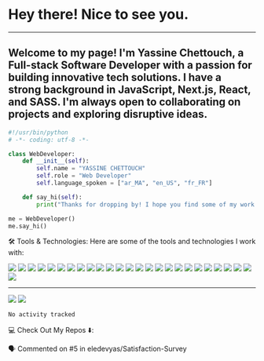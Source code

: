 # Hey there! Nice to see you.
---
Welcome to my page! I'm **Yassine Chettouch**, a Full-stack Software Developer with a passion for building innovative tech solutions. I have a strong background in JavaScript, Next.js, React, and SASS. I'm always open to collaborating on projects and exploring disruptive ideas.
---

```python
#!/usr/bin/python
# -*- coding: utf-8 -*-

class WebDeveloper:
    def __init__(self):
        self.name = "YASSINE CHETTOUCH"
        self.role = "Web Developer"
        self.language_spoken = ["ar_MA", "en_US", "fr_FR"]

    def say_hi(self):
        print("Thanks for dropping by! I hope you find some of my work interesting.")

me = WebDeveloper()
me.say_hi()
```
🛠 Tools & Technologies:
Here are some of the tools and technologies I work with:

![](https://img.shields.io/badge/mac%20os-000000?style=for-the-badge&logo=apple&logoColor=white)
![](https://img.shields.io/badge/Windows-000000?style=for-the-badge&logo=windows&logoColor=white)
![](https://img.shields.io/badge/Notion-000000?style=for-the-badge&logo=notion&logoColor=white)
![](https://img.shields.io/badge/Next.js-000000?style=for-the-badge&logo=next.js&logoColor=white)
![](https://img.shields.io/badge/React-000000?style=for-the-badge&logo=react&logoColor=white)
![](https://img.shields.io/badge/TypeScript-000000?style=for-the-badge&logo=typescript&logoColor=white)
![](https://img.shields.io/badge/JavaScript-000000?style=for-the-badge&logo=javascript&logoColor=white)
![](https://img.shields.io/badge/Tailwind%20CSS-000000?style=for-the-badge&logo=tailwind-css&logoColor=white)
![](https://img.shields.io/badge/Sass-000000?style=for-the-badge&logo=sass&logoColor=white)
![](https://img.shields.io/badge/CSS3-000000?style=for-the-badge&logo=css3&logoColor=white)
![](https://img.shields.io/badge/HTML5-000000?style=for-the-badge&logo=html5&logoColor=white)
![](https://img.shields.io/badge/Laravel-000000?style=for-the-badge&logo=laravel&logoColor=white)
![](https://img.shields.io/badge/PHP-000000?style=for-the-badge&logo=php&logoColor=white)
![](https://img.shields.io/badge/Python-000000?style=for-the-badge&logo=python&logoColor=white)
![](https://img.shields.io/badge/MySQL-000000?style=for-the-badge&logo=mysql&logoColor=white)
![](https://img.shields.io/badge/Node.js-000000?style=for-the-badge&logo=node.js&logoColor=white)
![](https://img.shields.io/badge/jQuery-000000?style=for-the-badge&logo=jquery&logoColor=white)
![](https://img.shields.io/badge/Three.js-000000?style=for-the-badge&logo=three.js&logoColor=white)
![](https://img.shields.io/badge/Firebase-000000?style=for-the-badge&logo=firebase&logoColor=white)
![](https://img.shields.io/badge/JSON-000000?style=for-the-badge&logo=json&logoColor=white)
![](https://img.shields.io/badge/Git-000000?style=for-the-badge&logo=git&logoColor=white)
![](https://img.shields.io/badge/Docker-000000?style=for-the-badge&logo=docker&logoColor=white)
![](https://img.shields.io/badge/Cloud-000000?style=for-the-badge&logo=google-cloud&logoColor=white)
![](https://img.shields.io/badge/DevOps-000000?style=for-the-badge&logo=devops&logoColor=white)
![](https://img.shields.io/badge/Bootstrap-000000?style=for-the-badge&logo=bootstrap&logoColor=white)
![](https://img.shields.io/badge/Material%20UI-000000?style=for-the-badge&logo=material-ui&logoColor=white)


---

<p align="left">
    <img src="https://github-readme-stats-beta-seven-64.vercel.app/api?username=eldevyas&count_private=true&show_icons=true&custom_title=Yassine's%20Github%20Stats:&theme=midnight-purple&border_radius=5&hide_border=true&include_all_commits=false"/>
    <img src="https://github-readme-streak-stats.herokuapp.com?user=eldevyas&theme=midnight-purple&border_radius=5&hide_border=true&date_format=M%20j%5B%2C%20Y%5D"/>
</p>

<!--START_SECTION:waka-->

```txt
No activity tracked
```

<!--END_SECTION:waka-->

💻 Check Out My Repos ⬇️:
<!--START_SECTION:activity-->

🗣 Commented on #5 in eledevyas/Satisfaction-Survey

<!--END_SECTION:activity-->
